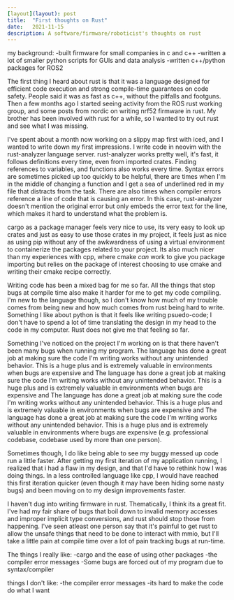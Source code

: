 ```yaml
---
[layout](layout): post
title:  "First thoughts on Rust"
date:   2021-11-15
description: A software/firmware/roboticist's thoughts on rust
---
```



my background:
-built firmware for small companies in c and c++
-written a lot of smaller python scripts for GUIs and data analysis
-written c++/python packages for ROS2

The first thing I heard about rust is that it was a language designed for efficient code execution and strong compile-time guarantees on code safety.
People said it was as fast as c++, without the pitfalls and footguns. 
Then a few months ago I started seeing activity from the ROS rust working group, and some posts from nordic on writing nrf52 firmware in rust.
My brother has been involved with rust for a while, so I wanted to try out rust and see what I was missing. 

I've spent about a month now working on a slippy map first with iced, and I wanted to write down my first impressions. I write code in neovim with the rust-analyzer language server. rust-analyzer works pretty well, it's fast, it follows definitions every time, even from imported crates. Finding references to variables, and functions also works every time. Syntax errors are sometimes picked up too quickly to be helpful, there are times when I'm in the middle of changing a function and I get a sea of underlined red in my file that distracts from the task. There are also times when compiler errors reference a line of code that is causing an error. In this case, rust-analyzer doesn't mention the original error but only embeds the error text for the line, which makes it hard to understand what the problem is.

cargo as a package manager feels very nice to use, its very easy to look up crates and just as easy to use those crates in my project, it feels just as nice as using pip without any of the awkwardness of using a virtual environment to containerize the packages related to your project. Its also much nicer than my experiences with cpp, where cmake _can_ work to give you package importing but relies on the package of interest choosing to use cmake and writing their cmake recipe correctly. 

Writing code has been a mixed bag for me so far. All the things that stop bugs at compile time also make it harder for me to get my code compiling. I'm new to the language though, so I don't know how much of my trouble comes from being new and how much comes from rust being hard to write. Something I like about python is that it feels like writing psuedo-code; I don't have to spend a lot of time translating the design in my head to the code in my computer. Rust does not give me that feeling so far. 

Something I've noticed on the project I'm working on is that there haven't been many bugs when running my program. The language has done a great job at making sure the code I'm writing works without any unintended behavior. This is a huge plus and is extremely valuable in environments when bugs are expensive and  The language has done a great job at making sure the code I'm writing works without any unintended behavior. This is a huge plus and is extremely valuable in environments when bugs are expensive and  The language has done a great job at making sure the code I'm writing works without any unintended behavior. This is a huge plus and is extremely valuable in environments when bugs are expensive and  The language has done a great job at making sure the code I'm writing works without any unintended behavior. This is a huge plus and is extremely valuable in environments where bugs are expensive (e.g. professional codebase, codebase used by more than one person). 

Sometimes though, I do like being able to see my buggy messed up code run a little faster. After getting my first iteration of my application running, I realized that i had a flaw in my design, and that I'd have to rethink how I was doing things. In a less controlled language like cpp, I would have reached this first iteration quicker (even though it may have been hiding some nasty bugs) and been moving on to my design improvements faster.

I haven't dug into writing firmware in rust. Thematically, I think its a great fit. I've had my fair share of bugs that boil down to invalid memory accesses and improper implicit type conversions, and rust should stop those from happening. I've seen atleast one person say that it's painful to get rust to allow the unsafe things that need to be done to interact with mmio, but I'll take a little pain at compile time over a lot of pain tracking bugs at run-time.


The things I really like:
-cargo and the ease of using other packages
-the compiler error messages
-Some bugs are forced out of my program due to syntax/compiler 


things I don't like:
-the compiler error messages
-its hard to make the code do what I want


    
